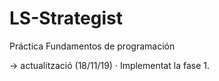 # LS-Strategist
Práctica Fundamentos de programación

-> actualització (18/11/19)
  · Implementat la fase 1.
